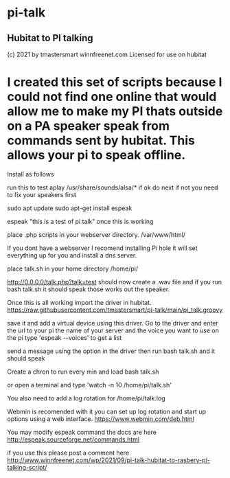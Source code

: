 # pi-talk
Hubitat to PI talking 
----------------------------------------------------------------------------------------
(c) 2021 by tmastersmart winnfreenet.com
Licensed for use on hubitat


I created this set of scripts because I could not find one online that would allow
me to make my PI thats outside on a PA speaker speak from commands sent by hubitat.
This allows your pi to speak offline. 
=========================================================================================


Install as follows

run this to test
aplay /usr/share/sounds/alsa/*
if ok do next if not you need to fix your speakers first

sudo apt update
sudo apt-get install espeak

espeak "this is a test of pi talk" 
once this is working


place .php scripts in your webserver directory. 
/var/www/html/

If you dont have a webserver I recomend installing Pi hole it will set everything up for you and install a dns server. 

place talk.sh in your home directory
/home/pi/

http://0.0.0.0/talk.php?talk=test should now create a .wav file and if you run
bash talk.sh   it should speak those works out the speaker.

Once this is all working import the driver in hubitat.
https://raw.githubusercontent.com/tmastersmart/pi-talk/main/pi_talk.groovy

save it and add a virtual device using this driver.
Go to the driver and enter the url to your pi the name of your server and the voice you want to use
on the pi type 'espeak --voices' to get a list

send a message using the option in the driver then run
bash talk.sh  and it should speak


Create a chron to run every min and load bash talk.sh

or open a terminal and type 'watch -n 10 /home/pi/talk.sh'



You also need to add a log rotation for /home/pi/talk.log

Webmin is recomended with it you can set up log rotation and start up options using a web interface. 
https://www.webmin.com/deb.html

You may modify espeak command the docs are here
http://espeak.sourceforge.net/commands.html


if you use this please post a comment here
http://www.winnfreenet.com/wp/2021/09/pi-talk-hubitat-to-rasbery-pi-talking-script/


